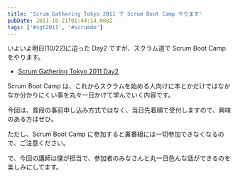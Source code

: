 ```yaml
---
title: 'Scrum Gathering Tokyo 2011 で Scrum Boot Camp やります'
pubDate: 2011-10-21T01:44:14.000Z
tags: ['#sgt2011', '#scrumdo']
---
```


いよいよ明日(10/22)に迫った Day2 ですが、スクラム道で Scrum Boot Camp をやります。

- [Scrum Gathering Tokyo 2011 Day2](http://www.scrumgatheringtokyo.org/sgt2011/index.php?id=3#scrumbc)

Scrum Boot Camp は、これからスクラムを始める人向けに本とかだけではなかなか分かりにくい事を丸々一日かけて学んでいく内容です。

今回は、普段の事前申し込み方式ではなく、当日先着順で受付しますので、興味のある方はぜひ。

ただし、Scrum Boot Camp に参加すると裏番組には一切参加できなくなるので、ご注意ください。

で、今回の講師は僕が担当で、参加者のみなさんと丸一日色んな話ができるのを楽しみにしてます。
